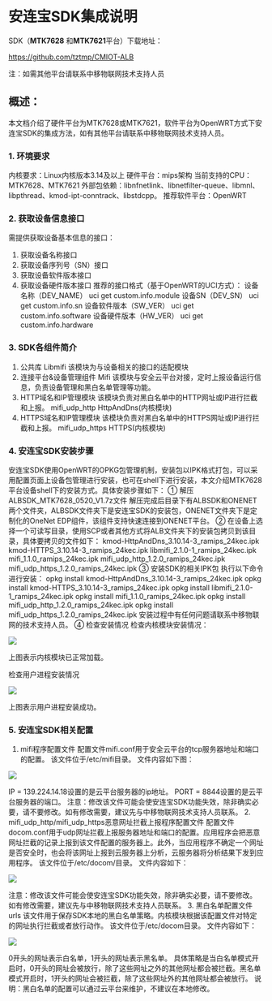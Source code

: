 # 安连宝SDK集成说明 #

SDK（**MTK7628** 和**MTK7621**平台）下载地址：

https://github.com/tztmp/CMIOT-ALB

注：如需其他平台请联系中移物联网技术支持人员

## 概述： ##
本文档介绍了硬件平台为MTK7628或MTK7621，软件平台为OpenWRT方式下安连宝SDK的集成方法，如有其他平台请联系中移物联网技术支持人员。
### 1.	环境要求 ###
内核要求：Linux内核版本3.14及以上
硬件平台：mips架构
当前支持的CPU：MTK7628、MTK7621
外部包依赖：libnfnetlink、libnetfilter-queue、libmnl、libpthread、kmod-ipt-conntrack、libstdcpp。
推荐软件平台：OpenWRT
### 2.	获取设备信息接口 ###
需提供获取设备基本信息的接口：
1.	获取设备名称接口
2.	获取设备序列号（SN）接口
3.	获取设备软件版本接口
4.	获取设备硬件版本接口
推荐的接口格式（基于OpenWRT的UCI方式）：
设备名称（DEV_NAME）		uci get custom.info.module
设备SN（DEV_SN）				uci get custom.info.sn
设备软件版本（SW_VER）		uci get custom.info.software
设备硬件版本（HW_VER）		uci get custom.info.hardware

### 3.	SDK各组件简介 ###
1.	公共库
Libmifi
该模块为与设备相关的接口的适配模块
2.	连接平台&设备管理组件
Mifi
该模块与安全云平台对接，定时上报设备运行信息，负责设备管理和黑白名单管理等功能。
3.	HTTP域名和IP管理模块
该模块负责对黑白名单中的HTTP网址或IP进行拦截和上报。
mifi_udp_http
HttpAndDns(内核模块)
4.	HTTPS域名和IP管理模块
该模块负责对黑白名单中的HTTPS网址或IP进行拦截和上报。
mifi_udp_https
HTTPS(内核模块)
### 4.	安连宝SDK安装步骤 ###
安连宝SDK使用OpenWRT的OPKG包管理机制，安装包以IPK格式打包，可以采用配置页面上设备包管理进行安装，也可在shell下进行安装，本文介绍MTK7628平台设备shell下的安装方式。具体安装步骤如下：
①	解压ALBSDK_MTK7628_0520_V1.7z文件
解压完成后目录下有ALBSDK和ONENET两个文件夹，ALBSDK文件夹下是安连宝SDK的安装包，ONENET文件夹下是定制化的OneNet EDP组件，该组件支持快速连接到ONENET平台。
②	在设备上选择一个可读写目录，使用SCP或者其他方式将ALB文件夹下的安装包拷贝到该目录，具体要拷贝的文件如下：
kmod-HttpAndDns_3.10.14-3_ramips_24kec.ipk
kmod-HTTPS_3.10.14-3_ramips_24kec.ipk
libmifi_2.1.0-1_ramips_24kec.ipk
mifi_1.1.0_ramips_24kec.ipk
mifi_udp_http_1.2.0_ramips_24kec.ipk
mifi_udp_https_1.2.0_ramips_24kec.ipk
③	安装SDK的相关IPK包
执行以下命令进行安装：
opkg install kmod-HttpAndDns_3.10.14-3_ramips_24kec.ipk
opkg install kmod-HTTPS_3.10.14-3_ramips_24kec.ipk
opkg install libmifi_2.1.0-1_ramips_24kec.ipk
opkg install mifi_1.1.0_ramips_24kec.ipk
opkg install mifi_udp_http_1.2.0_ramips_24kec.ipk
opkg install mifi_udp_https_1.2.0_ramips_24kec.ipk
安装过程中有任何问题请联系中移物联网的技术支持人员。
④	检查安装情况
检查内核模块安装情况：

![](/images/safe-image/内核模块.jpg)
 
上图表示内核模块已正常加载。

检查用户进程安装情况

![](/images/safe-image/进程安装.jpg)
 
上图表示用户进程安装成功。
### 5.	安连宝SDK相关配置 ###
1.	mifi程序配置文件
配置文件mifi.conf用于安全云平台的tcp服务器地址和端口的配置。
该文件位于/etc/mifi目录。
文件内容如下图：

![](/images/safe-image/文件内容.jpg)
 
IP = 139.224.14.18设置的是云平台服务器的ip地址。
PORT = 8844设置的是云平台服务器的端口。
注意：修改该文件可能会使安连宝SDK功能失效，除非确实必要，请不要修改。如有修改需要，建议先与中移物联网技术支持人员联系。
2.	mifi_udp_http/mifi_udp_https恶意网址拦截上报程序配置文件
配置文件docom.conf用于udp网址拦截上报服务器地址和端口的配置。应用程序会把恶意网址拦截的记录上报到该文件配置的服务器上。此外，当应用程序不确定一个网址是否安全时，也会将该网址上报到云服务器上分析，云服务器将分析结果下发到应用程序。
该文件位于/etc/docom/目录。
文件内容如下：

![](/images/safe-image/文件内容2.jpg)
 
注意：修改该文件可能会使安连宝SDK功能失效，除非确实必要，请不要修改。如有修改需要，建议先与中移物联网技术支持人员联系。
3.	黑白名单配置文件urls
该文件用于保存SDK本地的黑白名单策略。内核模块根据该配置文件对特定的网址执行拦截或者放行动作。
该文件位于/etc/docom目录。
文件内容如下：

![](/images/safe-image/文件内容3.jpg)
 
0开头的网址表示白名单，1开头的网址表示黑名单。
具体策略是当白名单模式开启时，0开头的网址会被放行，除了这些网址之外的其他网址都会被拦截。黑名单模式开启时，1开头的网址会被拦截，除了这些网址外的其他网址都会被放行。
说明：黑白名单的配置可以通过云平台来维护，不建议在本地修改。

